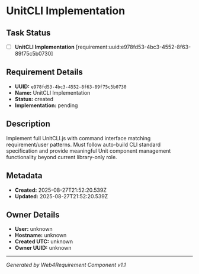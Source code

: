 # UnitCLI Implementation

## Task Status
- [ ] **UnitCLI Implementation** [requirement:uuid:e978fd53-4bc3-4552-8f63-89f75c5b0730]

## Requirement Details

- **UUID:** `e978fd53-4bc3-4552-8f63-89f75c5b0730`
- **Name:** UnitCLI Implementation
- **Status:** created
- **Implementation:** pending

## Description

Implement full UnitCLI.js with command interface matching requirement/user patterns. Must follow auto-build CLI standard specification and provide meaningful Unit component management functionality beyond current library-only role.

## Metadata

- **Created:** 2025-08-27T21:52:20.539Z
- **Updated:** 2025-08-27T21:52:20.539Z

## Owner Details

- **User:** unknown
- **Hostname:** unknown
- **Created UTC:** unknown
- **Owner UUID:** unknown

---

*Generated by Web4Requirement Component v1.1*